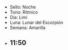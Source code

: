 - Sello: Noche
- Tono: Rítmico
- Día: Limi
- Luna: Lunar del Escorpión
- Semana: Amarilla
- 11:50
	-